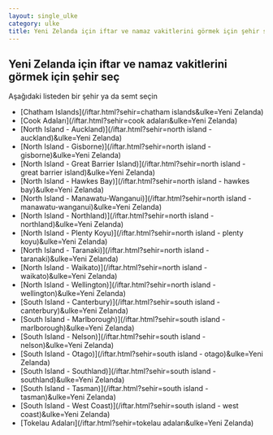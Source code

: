 ```yaml
---
layout: single_ulke
category: ulke
title: Yeni Zelanda için iftar ve namaz vakitlerini görmek için şehir seç
---
```



## Yeni Zelanda için iftar ve namaz vakitlerini görmek için şehir seç

Aşağıdaki listeden bir şehir ya da semt seçin


* [Chatham Islands](/iftar.html?sehir=chatham islands&ulke=Yeni Zelanda)
* [Cook Adaları](/iftar.html?sehir=cook adaları&ulke=Yeni Zelanda)
* [North Island - Auckland)](/iftar.html?sehir=north island - auckland)&ulke=Yeni Zelanda)
* [North Island - Gisborne)](/iftar.html?sehir=north island - gisborne)&ulke=Yeni Zelanda)
* [North Island - Great Barrier Island)](/iftar.html?sehir=north island - great barrier island)&ulke=Yeni Zelanda)
* [North Island - Hawkes Bay)](/iftar.html?sehir=north island - hawkes bay)&ulke=Yeni Zelanda)
* [North Island - Manawatu-Wanganui)](/iftar.html?sehir=north island - manawatu-wanganui)&ulke=Yeni Zelanda)
* [North Island - Northland)](/iftar.html?sehir=north island - northland)&ulke=Yeni Zelanda)
* [North Island - Plenty Koyu)](/iftar.html?sehir=north island - plenty koyu)&ulke=Yeni Zelanda)
* [North Island - Taranaki)](/iftar.html?sehir=north island - taranaki)&ulke=Yeni Zelanda)
* [North Island - Waikato)](/iftar.html?sehir=north island - waikato)&ulke=Yeni Zelanda)
* [North Island - Wellington)](/iftar.html?sehir=north island - wellington)&ulke=Yeni Zelanda)
* [South Island - Canterbury)](/iftar.html?sehir=south island - canterbury)&ulke=Yeni Zelanda)
* [South Island - Marlborough)](/iftar.html?sehir=south island - marlborough)&ulke=Yeni Zelanda)
* [South Island - Nelson)](/iftar.html?sehir=south island - nelson)&ulke=Yeni Zelanda)
* [South Island - Otago)](/iftar.html?sehir=south island - otago)&ulke=Yeni Zelanda)
* [South Island - Southland)](/iftar.html?sehir=south island - southland)&ulke=Yeni Zelanda)
* [South Island - Tasman)](/iftar.html?sehir=south island - tasman)&ulke=Yeni Zelanda)
* [South Island - West Coast)](/iftar.html?sehir=south island - west coast)&ulke=Yeni Zelanda)
* [Tokelau Adaları](/iftar.html?sehir=tokelau adaları&ulke=Yeni Zelanda)
